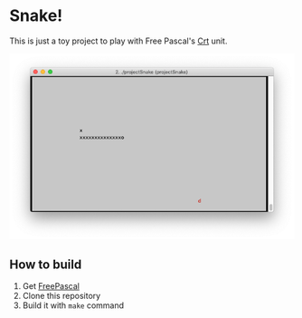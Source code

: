 # Snake!

This is just a toy project to play with Free Pascal's [Crt](https://freepascal.org/docs-html/rtl/crt/index.html) unit.

![Screenshot](https://github.com/piradoiv/snake.pas/blob/master/img/screenshot.png?raw=true)

## How to build

1. Get [FreePascal](https://www.freepascal.org) 
2. Clone this repository
3. Build it with `make` command
